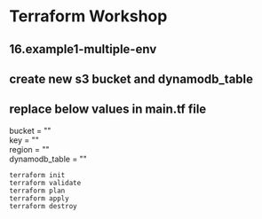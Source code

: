 # Terraform Workshop

## 16.example1-multiple-env

## create new s3 bucket and dynamodb_table

## replace below values in main.tf file

bucket = ""\
key = ""\
region = ""\
dynamodb_table = ""

`terraform init`\
`terraform validate`\
`terraform plan`\
`terraform apply`\
`terraform destroy`
